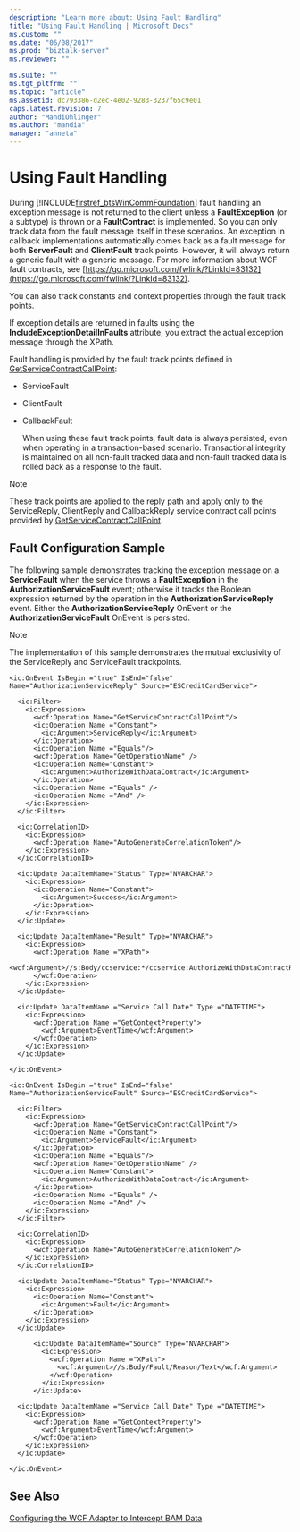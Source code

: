 ```yaml
---
description: "Learn more about: Using Fault Handling"
title: "Using Fault Handling | Microsoft Docs"
ms.custom: ""
ms.date: "06/08/2017"
ms.prod: "biztalk-server"
ms.reviewer: ""

ms.suite: ""
ms.tgt_pltfrm: ""
ms.topic: "article"
ms.assetid: dc793386-d2ec-4e02-9283-3237f65c9e01
caps.latest.revision: 7
author: "MandiOhlinger"
ms.author: "mandia"
manager: "anneta"
---
```

# Using Fault Handling
During [!INCLUDE[firstref_btsWinCommFoundation](../includes/firstref-btswincommfoundation-md.md)] fault handling an exception message is not returned to the client unless a **FaultException** (or a subtype) is thrown or a **FaultContract** is implemented. So you can only track data from the fault message itself in these scenarios. An exception in callback implementations automatically comes back as a fault message for both **ServerFault** and **ClientFault** track points. However, it will always return a generic fault with a generic message. For more information about WCF fault contracts, see [https://go.microsoft.com/fwlink/?LinkId=83132](https://go.microsoft.com/fwlink/?LinkId=83132).

 You can also track constants and context properties through the fault track points.

 If exception details are returned in faults using the **IncludeExceptionDetailInFaults** attribute, you extract the actual exception message through the XPath.

 Fault handling is provided by the fault track points defined in [GetServiceContractCallPoint](../core/getservicecontractcallpoint.md):

- ServiceFault

- ClientFault

- CallbackFault

  When using these fault track points, fault data is always persisted, even when operating in a transaction-based scenario. Transactional integrity is maintained on all non-fault tracked data and non-fault tracked data is rolled back as a response to the fault.

> [!NOTE]
>  These track points are applied to the reply path and apply only to the ServiceReply, ClientReply and CallbackReply service contract call points provided by [GetServiceContractCallPoint](../core/getservicecontractcallpoint.md).

## Fault Configuration Sample
 The following sample demonstrates tracking the exception message on a **ServiceFault** when the service throws a **FaultException** in the **AuthorizationServiceFault** event; otherwise it tracks the Boolean expression returned by the operation in the **AuthorizationServiceReply** event. Either the **AuthorizationServiceReply** OnEvent or the **AuthorizationServiceFault** OnEvent is persisted.

> [!NOTE]
>  The implementation of this sample demonstrates the mutual exclusivity of the ServiceReply and ServiceFault trackpoints.

```
<ic:OnEvent IsBegin ="true" IsEnd="false" Name="AuthorizationServiceReply" Source="ESCreditCardService">

  <ic:Filter>
    <ic:Expression>
      <wcf:Operation Name="GetServiceContractCallPoint"/>
      <ic:Operation Name ="Constant">
        <ic:Argument>ServiceReply</ic:Argument>
      </ic:Operation>
      <ic:Operation Name ="Equals"/>
      <wcf:Operation Name="GetOperationName" />
      <ic:Operation Name="Constant">
        <ic:Argument>AuthorizeWithDataContract</ic:Argument>
      </ic:Operation>
      <ic:Operation Name ="Equals" />
      <ic:Operation Name ="And" />
    </ic:Expression>
  </ic:Filter>

  <ic:CorrelationID>
    <ic:Expression>
      <wcf:Operation Name="AutoGenerateCorrelationToken"/>
    </ic:Expression>
  </ic:CorrelationID>

  <ic:Update DataItemName="Status" Type="NVARCHAR">
    <ic:Expression>
      <ic:Operation Name="Constant">
        <ic:Argument>Success</ic:Argument>
      </ic:Operation>
    </ic:Expression>
  </ic:Update>

  <ic:Update DataItemName="Result" Type="NVARCHAR">
    <ic:Expression>
      <wcf:Operation Name ="XPath">
        <wcf:Argument>//s:Body/ccservice:*/ccservice:AuthorizeWithDataContractResult</wcf:Argument>
      </wcf:Operation>
    </ic:Expression>
  </ic:Update>

  <ic:Update DataItemName ="Service Call Date" Type ="DATETIME">
    <ic:Expression>
      <wcf:Operation Name ="GetContextProperty">
        <wcf:Argument>EventTime</wcf:Argument>
      </wcf:Operation>
    </ic:Expression>
  </ic:Update>

</ic:OnEvent>

<ic:OnEvent IsBegin ="true" IsEnd="false" Name="AuthorizationServiceFault" Source="ESCreditCardService">

  <ic:Filter>
    <ic:Expression>
      <wcf:Operation Name="GetServiceContractCallPoint"/>
      <ic:Operation Name ="Constant">
        <ic:Argument>ServiceFault</ic:Argument>
      </ic:Operation>
      <ic:Operation Name ="Equals"/>
      <wcf:Operation Name="GetOperationName" />
      <ic:Operation Name="Constant">
        <ic:Argument>AuthorizeWithDataContract</ic:Argument>
      </ic:Operation>
      <ic:Operation Name ="Equals" />
      <ic:Operation Name ="And" />
    </ic:Expression>
  </ic:Filter>

  <ic:CorrelationID>
    <ic:Expression>
      <wcf:Operation Name="AutoGenerateCorrelationToken"/>
    </ic:Expression>
  </ic:CorrelationID>

  <ic:Update DataItemName="Status" Type="NVARCHAR">
    <ic:Expression>
      <ic:Operation Name="Constant">
        <ic:Argument>Fault</ic:Argument>
      </ic:Operation>
    </ic:Expression>
  </ic:Update>

      <ic:Update DataItemName="Source" Type="NVARCHAR">
        <ic:Expression>
          <wcf:Operation Name ="XPath">
            <wcf:Argument>//s:Body/Fault/Reason/Text</wcf:Argument>
          </wcf:Operation>
        </ic:Expression>
      </ic:Update>

  <ic:Update DataItemName ="Service Call Date" Type ="DATETIME">
    <ic:Expression>
      <wcf:Operation Name ="GetContextProperty">
        <wcf:Argument>EventTime</wcf:Argument>
      </wcf:Operation>
    </ic:Expression>
  </ic:Update>

</ic:OnEvent>
```

## See Also
 [Configuring the WCF Adapter to Intercept BAM Data](../core/configuring-the-wcf-adapter-to-intercept-bam-data.md)

